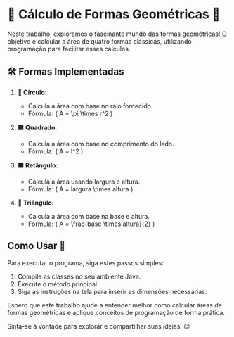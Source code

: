# 🌟 Cálculo de Formas Geométricas 🌟

Neste trabalho, exploramos o fascinante mundo das formas geométricas! O objetivo é calcular a área de quatro formas clássicas, utilizando programação para facilitar esses cálculos.

## 🛠️ Formas Implementadas

1. **🔵 Círculo**: 
   - Calcula a área com base no raio fornecido.
   - Fórmula: \( A = \pi \times r^2 \)

2. **🟦 Quadrado**: 
   - Calcula a área com base no comprimento do lado.
   - Fórmula: \( A = l^2 \)

3. **🟩 Retângulo**: 
   - Calcula a área usando largura e altura.
   - Fórmula: \( A = largura \times altura \)

4. **🔺 Triângulo**: 
   - Calcula a área com base na base e altura.
   - Fórmula: \( A = \frac{base \times altura}{2} \)

## Como Usar 🤔
Para executar o programa, siga estes passos simples:

1. Compile as classes no seu ambiente Java.
2. Execute o método principal.
3. Siga as instruções na tela para inserir as dimensões necessárias.

Espero que este trabalho ajude a entender melhor como calcular áreas de formas geométricas e aplique conceitos de programação de forma prática.

Sinta-se à vontade para explorar e compartilhar suas ideias! 😉
